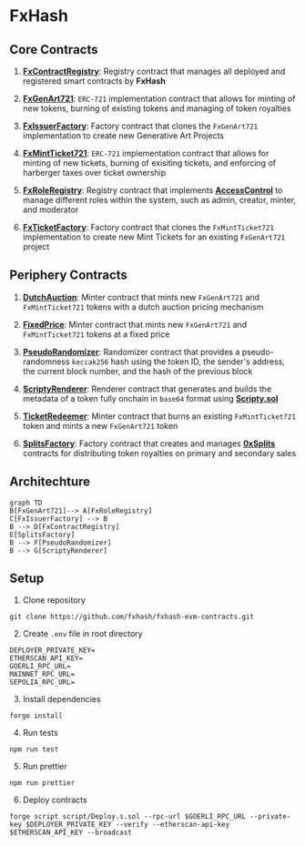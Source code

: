 # FxHash

## Core Contracts

1. **[FxContractRegistry](src/registries/FxContractRegistry.sol)**: Registry contract that manages all deployed and registered smart contracts by **FxHash**

2. **[FxGenArt721](src/tokens/FxGenArt721.sol)**: `ERC-721` implementation contract that allows for minting of new tokens, burning of existing tokens and managing of token royalties

3. **[FxIssuerFactory](src/factories/FxIssuerFactory.sol)**: Factory contract that clones the `FxGenArt721` implementation to create new Generative Art Projects

4. **[FxMintTicket721](src/tokens/FxMintTicket721.sol)**: `ERC-721` implementation contract that allows for minting of new tickets, burning of exisiting tickets, and enforcing of harberger taxes over ticket ownership

5. **[FxRoleRegistry](src/registries/FxRoleRegistry.sol)**: Registry contract that implements **[AccessControl](https://docs.openzeppelin.com/contracts/4.x/api/access)** to manage different roles within the system, such as admin, creator, minter, and moderator

6. **[FxTicketFactory](src/factories/FxTicketFactory.sol)**: Factory contract that clones the `FxMintTicket721` implementation to create new Mint Tickets for an existing `FxGenArt721` project

## Periphery Contracts

1. **[DutchAuction](src/minters/DutchAuction.sol)**: Minter contract that mints new `FxGenArt721` and `FxMintTicket721` tokens with a dutch auction pricing mechanism

2. **[FixedPrice](src/minters/FixedPrice.sol)**: Minter contract that mints new `FxGenArt721` and `FxMintTicket721` tokens at a fixed price

3. **[PseudoRandomizer](src/randomizers/PseudoRandomizer.sol)**: Randomizer contract that provides a pseudo-randomness `keccak256` hash using the token ID, the sender's address, the current block number, and the hash of the previous block

4. **[ScriptyRenderer](src/renderers/ScriptyRenderer.sol)**: Renderer contract that generates and builds the metadata of a token fully onchain in `base64` format using **[Scripty.sol](https://int-art.gitbook.io/scripty.sol-v2)**

5. **[TicketRedeemer](src/minters/TicketRedeemer.sol)**: Minter contract that burns an existing `FxMintTicket721` token and mints a new `FxGenArt721` token

6. **[SplitsFactory](src/factories/SplitsFactory.sol)**: Factory contract that creates and manages **[0xSplits](https://docs.splits.org)** contracts for distributing token royalties on primary and secondary sales

## Architechture

```mermaid
graph TD
B[FxGenArt721]--> A[FxRoleRegistry]
C[FxIssuerFactory] --> B
B --> D[FxContractRegistry]
E[SplitsFactory]
B --> F[PseudoRandomizer]
B --> G[ScriptyRenderer]
```

## Setup

1. Clone repository

```
git clone https://github.com/fxhash/fxhash-evm-contracts.git
```

2. Create `.env` file in root directory

```
DEPLOYER_PRIVATE_KEY=
ETHERSCAN_API_KEY=
GOERLI_RPC_URL=
MAINNET_RPC_URL=
SEPOLIA_RPC_URL=
```

3. Install dependencies

```
forge install
```

4. Run tests

```
npm run test
```

5. Run prettier

```
npm run prettier
```

6. Deploy contracts

```
forge script script/Deploy.s.sol --rpc-url $GOERLI_RPC_URL --private-key $DEPLOYER_PRIVATE_KEY --verify --etherscan-api-key $ETHERSCAN_API_KEY --broadcast
```
